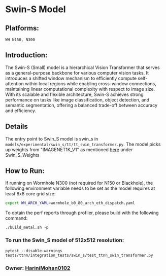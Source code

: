 # Swin-S Model

## Platforms:
    WH N150, N300

## Introduction:
The Swin-S (Small) model is a hierarchical Vision Transformer that serves as a general-purpose backbone for various computer vision tasks. It introduces a shifted window mechanism to efficiently compute self-attention within local regions while enabling cross-window connections, maintaining linear computational complexity with respect to image size. With its scalable and flexible architecture, Swin-S achieves strong performance on tasks like image classification, object detection, and semantic segmentation, offering a balanced trade-off between accuracy and efficiency.

## Details
The entry point to Swin_S model is swin_s in `models/experimental/swin_s/tt/tt_swin_transformer.py`. The
model picks up weights from "IMAGENET1K_V1" as mentioned [here](https://github.com/pytorch/vision/blob/main/torchvision/models/swin_transformer.py) under Swin_S_Weights

## How to Run:
If running on Wormhole N300 (not required for N150 or Blackhole), the following environment variable needs to be set as the model requires at least 8x8 core grid size:
```sh
export WH_ARCH_YAML=wormhole_b0_80_arch_eth_dispatch.yaml
```

To obtain the perf reports through profiler, please build with the following command:
```
./build_metal.sh -p
```

### To run the Swin_S model of 512x512 resolution:
```
pytest --disable-warnings tests/ttnn/integration_tests/swin_s/test_ttnn_swin_transformer.py
```

### Owner: [HariniMohan0102](https://github.com/HariniMohan0102)
